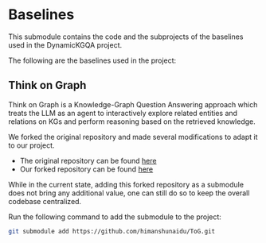 # Baselines

This submodule contains the code and the subprojects of the baselines used in the DynamicKGQA project. 

The following are the baselines used in the project:

## Think on Graph

Think on Graph is a Knowledge-Graph Question Answering approach which treats the LLM as an agent to interactively explore related entities and relations on KGs and perform reasoning based on the retrieved knowledge.

We forked the original repository and made several modifications to adapt it to our project. 
- The original repository can be found [here](https://github.com/IDEA-FinAI/ToG)
- Our forked repository can be found [here](https://github.com/himanshunaidu/ToG)

While in the current state, adding this forked repository as a submodule does not bring any additional value, one can still do so to keep the overall codebase centralized.

Run the following command to add the submodule to the project:
```bash
git submodule add https://github.com/himanshunaidu/ToG.git
```

